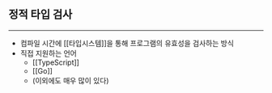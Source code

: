 ## 정적 타입 검사
---
- 컴파일 시간에 [[타입시스템]]을 통해 프로그램의 유효성을 검사하는 방식
- 직접 지원하는 언어
	- [[TypeScript]]
	- [[Go]]
	- (이외에도 매우 많이 있다)